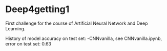 # Deep4getting1
First challenge for the course of Artificial Neural Network and Deep Learning.

History of model accuracy on test set:
-CNNvanilla, see CNNvanilla.ipynb, error on test set: 0.63
